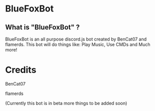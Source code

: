 # BlueFoxBot

## What is "BlueFoxBot" ?

BlueFoxBot is an all purpose discord.js bot created by BenCat07 and flamerds. This bot will do things like: Play Music, Use CMDs and 
Much more!

# Credits 

BenCat07

flamerds

(Currently this bot is in beta more things to be added soon)

